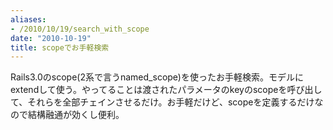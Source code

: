 ```yaml
---
aliases:
- /2010/10/19/search_with_scope
date: "2010-10-19"
title: scopeでお手軽検索
---
```

Rails3.0のscope(2系で言うnamed_scope)を使ったお手軽検索。モデルにextendして使う。やってることは渡されたパラメータのkeyのscopeを呼び出して、それらを全部チェインさせるだけ。お手軽だけど、scopeを定義するだけなので結構融通が効くし便利。
<script src="http://gist.github.com/632769.js?file=searchable.rb"></script>